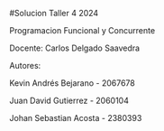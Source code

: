 #Solucion Taller 4 2024 

Programacion Funcional y Concurrente

Docente: Carlos Delgado Saavedra

Autores: 

Kevin Andrés Bejarano - 2067678

Juan David Gutierrez - 2060104

Johan Sebastian Acosta - 2380393




